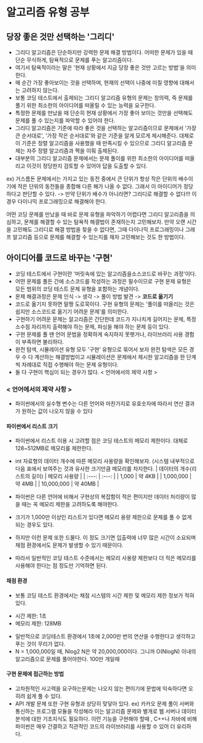 # 알고리즘 유형 공부
## 당장 좋은 것만 선택하는 '그리디'
- 그리디 알고리즘은 단순하지만 강력한 문제 해결 방법이다. 어떠한 문제가 있을 때 단순 무식하게, 탐욕적으로 문제를 푸는 알고리즘이다.
- 여기서 탐욕적이라는 말은 '현재 상황에서 지금 당장 좋은 것만 고르는 방법'을 의미한다.
- 매 순간 가장 좋아보이는 것을 선택하며, 현재의 선택이 나중에 미칠 영향에 대해서는 고려하지 않는다.
- 보통 코딩 테스트에서 출제되는 그리디 알고리즘 유형의 문제는 창의력, 즉 문제를 풀기 위한 최소한의 아이디어를 떠올릴 수 있는 능력을 요구한다.
- 특정한 문제를 만났을 때 단순히 현재 상황에서 가장 좋아 보이는 것만을 선택해도 문제를 풀 수 있는지를 파악할 수 있어야 한다.
- 그리디 알고리즘은 기준에 따라 좋은 것을 선택하는 알고리즘이므로 문제에서 '가장 큰 순서대로', '가장 작은 순서대로'와 같은 기준을 알게 모르게 제시해준다. 대체로 이 기준은 정렬 알고리즘을 사용했을 때 만족시킬 수 있으므로 그리디 알고리즘 문제는 자주 정렬 알고리즘과 짝을 이훠 출제된다.
- 대부분의 그리디 알고리즘 문제에서는 문제 풀이를 위한 최소한의 아이디어를 떠올리고 이것이 정당한지 검토할 수 있어야 답을 도출할 수 있다.

ex) 거스름돈 문제에서는 가지고 있는 동전 중에서 큰 단위가 항상 작은 단위의 배수이기에 작은 단위의 동전들을 종합해 다른 해가 나올 수 없다. 그래서 이 아이디어가 정당하다고 판단할 수 있다. -> 만약 단위가 배수가 아니라면? 그리디로 해결할 수 없다!!! 이 경우 다이나믹 프로그래밍으로 해결해야 한다.

어떤 코딩 문제를 만났을 때 바로 문제 유형을 파악하기 어렵다면 그리디 알고리즘을 의심하고, 문제를 해결할 수 있는 탐욕적 해결법이 존재하는지 고민해보자.
만약 오랜 시간을 고민해도 그리디로 해결 방법을 찾을 수 없다면, 그때 다이나믹 프로그래밍이나 그래프 알고리즘 등으로 문제를 해결할 수 있는지를 재차 고민해보는 것도 한 방법이다.

## 아이디어를 코드로 바꾸는 '구현'
- 코딩 테스트에서 구현이란 '머릿속에 있는 알고리즘을소스코드로 바꾸는 과정'이다.
- 어떤 문제를 풀든 간에 소스코드를 작성하는 과정은 필수이므로 구현 문제 유형은 모든 범위의 코딩 테스트 문제 유형을 포함하는 개념이다.
- 문제 해결과정은 문제 인식 -> 생각 -> 풀이 방법 발견 -> __코드로 옮기기__
- 코드로 옮기지 못하면 말짱 도로묵이다. 구현 유형의 문제는 '풀이를 떠올리는 것은 쉽지만 소스코드로 옮기기 어려운 문제'를 의미한다.
- 구현하기 어려운 문제는 알고리즘은 간단한데 코드가 지나치게 길어지는 문제, 특정 소수점 자리까지 출력해야 하는 문제, 파싱을 해야 하는 문제 등이 있다.
- 구현 문제를 풀 땐 언어 문법을 정확하게 숙지하지 못햇거나, 라이브러리 사용 경험이 부족하면 불리하다.
- 완전 탐색, 시뮬레이션 유형 모두 '구현' 유형으로 묶어서 보자 완전 탐색은 모든 경우 수 다 계산하는 해결방법이고 시뮬레이션은 문제에서 제시한 알고리즘을 한 단계씩 차례대로 직접 수행해야 하는 문제 유형이다.
- 둘 다 구현이 핵심이 되는 경우가 많다.
< 언어에서의 제약 사항 >
### < 언어에서의 제약 사항 > ###
- 파이썬에서의 실수형 변수는 다른 언어와 마찬가지로 유효숫자에 따라서 연산 결과가 원하는 값이 나오지 않을 수 있다
#### 파이썬에서 리스트 크기
- 파이썬에서 리스트 이용 시 고려할 점은 코딩 테스트의 메모리 제한이다. 대체로 128~512MB로 메모리를 제한한다.
- int 자료형의 데이터 개수에 따른 메모리 사용량을 확인해보자. (시스템 내부적으로 다음 표에서 보여주는 것과 유사한 크기만큼 메모리를 차지한다.
| 데이터의 개수(리스트의 길이) | 메모리 사용량 |
| :---: | :---: |
| 1,000 | 약 4KB |
| 1,000,000 | 약 4MB |
| 10,000,000 | 약 40MB |

- 파이썬은 다른 언어에 비해서 구현상의 복잡함이 적은 편이지만 데이터 처리량이 많을 때는 꼭 메모리 제한을 고려하도록 해야한다.
- 크기가 1,000만 이상인 리스트가 있다면 메모리 용량 제한으로 문제를 풀 수 없게 되는 경우도 있다.
- 하지만 이런 문제 또한 드물다. 이 정도 크기면 입출력에 너무 많은 시간이 소요되며 채점 환경에서도 문제가 발생할 수 있기 때문이다.
- 따라서 일반적인 코딩 테스트 수준에서는 메모리 사용량 제한보다 더 적은 메모리를 사용해야 한다는 점 정도만 기억하면 된다.
#### 채점 환경
- 보통 코딩 테스트 환경에서는 채점 시스템의 시간 제한 및 메모리 제한 정보가 적혀있다.
 + 시간 제한: 1초
 + 메모리 제한: 128MB
- 일반적으로 코딩테스트 환경에서 1초에 2,000만 번의 연산을 수행한다고 생각하고 푸는 것이 무리가 없다.
- N = 1,000,000일 때, Nlog2 N은 약 20,000,000이다. 그니까 O(NlogN) 이내의 알고리즘으로 문제를 풀어야한다. 100만 개일때

#### 구현 문제에 접근하는 방법
- 고차원적인 사고력을 요구하는문제는 나오지 않는 편이기에 문법에 익숙하다면 오히려 쉽게 풀 수 있다.
- API 개발 문제 또한 구현 유형과 상당히 맞닿아 있다. ex) 카카오 문제 풀이 서버와 통신하는 프로그램 모듈을 작성해라 이는 알고리즘 문제와 별개로 웹 서버나 데이터 분석에 대한 기초지식도 필요하다. 이런 기능을 구현해야 할때 , C++나 자바에 비해 파이썬은 매우 간결하고 직관적인 코드의 라이브러리를 사용할 수 있어 더 유리하다.



















